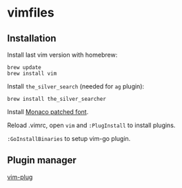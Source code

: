 # vimfiles

## Installation

Install last vim version with homebrew:

    brew update
    brew install vim

Install `the_silver_search` (needed for `ag` plugin):

    brew install the_silver_searcher

Install [Monaco patched font](https://gist.github.com/victorblasco/e37cadde3c59acf8384b).

Reload .vimrc, open `vim` and `:PlugInstall` to install plugins.

`:GoInstallBinaries` to setup vim-go plugin.

## Plugin manager

[vim-plug](https://github.com/junegunn/vim-plug)